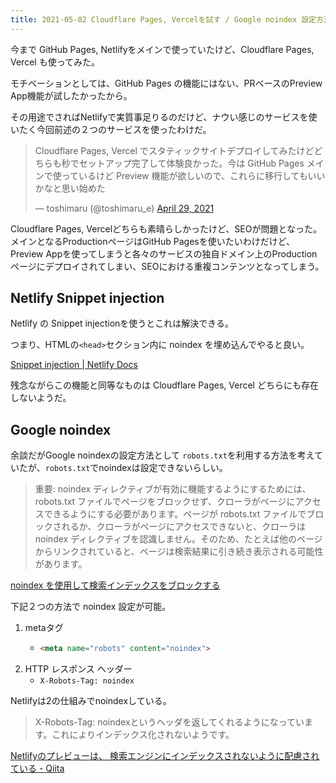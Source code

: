```yaml
---
title: 2021-05-02 Cloudflare Pages, Vercelを試す / Google noindex 設定方法
---
```


今まで GitHub Pages, Netlifyをメインで使っていたけど、Cloudflare Pages, Vercel も使ってみた。

モチベーションとしては、GitHub Pages の機能にはない、PRベースのPreview App機能が試したかったから。

その用途でさればNetlifyで実質事足りるのだけど、ナウい感じのサービスを使いたく今回前述の２つのサービスを使ったわけだ。

<blockquote class="twitter-tweet"><p lang="ja" dir="ltr">Cloudflare Pages, Vercel でスタティックサイトデプロイしてみたけどどちらも秒でセットアップ完了して体験良かった。今は GitHub Pages メインで使っているけど Preview 機能が欲しいので、これらに移行してもいいかなと思い始めた</p>&mdash; toshimaru (@toshimaru_e) <a href="https://twitter.com/toshimaru_e/status/1387780762204663814?ref_src=twsrc%5Etfw">April 29, 2021</a></blockquote>
<script async src="https://platform.twitter.com/widgets.js" charset="utf-8"></script>

Cloudflare Pages, Vercelどちらも素晴らしかったけど、SEOが問題となった。メインとなるProductionページはGitHub Pagesを使いたいわけだけど、Preview Appを使ってしまうと各々のサービスの独自ドメイン上のProductionページにデプロイされてしまい、SEOにおける重複コンテンツとなってしまう。

## Netlify Snippet injection

Netlify の Snippet injectionを使うとこれは解決できる。

つまり、HTMLの`<head>`セクション内に noindex を埋め込んでやると良い。

[Snippet injection \| Netlify Docs](https://docs.netlify.com/site-deploys/post-processing/snippet-injection/?_ga=2.25432059.714388873.1619915793-2023750463.1618671124)

残念ながらこの機能と同等なものは Cloudflare Pages, Vercel どちらにも存在しないようだ。

## Google noindex

余談だがGoogle noindexの設定方法として `robots.txt`を利用する方法を考えていたが、`robots.txt`でnoindexは設定できないらしい。

> 重要: noindex ディレクティブが有効に機能するようにするためには、robots.txt ファイルでページをブロックせず、クローラがページにアクセスできるようにする必要があります。ページが robots.txt ファイルでブロックされるか、クローラがページにアクセスできないと、クローラは noindex ディレクティブを認識しません。そのため、たとえば他のページからリンクされていると、ページは検索結果に引き続き表示される可能性があります。

[noindex を使用して検索インデックスをブロックする](https://developers.google.com/search/docs/advanced/crawling/block-indexing)

下記２つの方法で noindex 設定が可能。

1. metaタグ
   - ```html
     <meta name="robots" content="noindex">
     ```
2. HTTP レスポンス ヘッダー
   - `X-Robots-Tag: noindex`

Netlifyは2の仕組みでnoindexしている。

> X-Robots-Tag: noindexというヘッダを返してくれるようになっています。これによりインデックス化されないようです。

[Netlifyのプレビューは、 検索エンジンにインデックスされないように配慮されている - Qiita](https://qiita.com/nwtgck/items/f7fabf8154a22b88b243)
